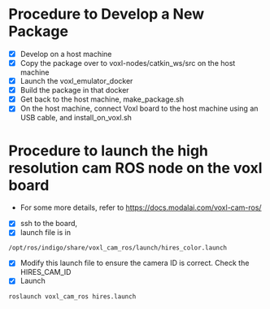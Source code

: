# Procedure to Develop a New Package
- [x] Develop on a host machine
- [x] Copy the package over to voxl-nodes/catkin_ws/src on the host machine
- [x] Launch the voxl_emulator_docker
- [x] Build the package in that docker
- [x] Get back to the host machine, make_package.sh
- [x] On the host machine, connect Voxl board to the host machine using an USB cable,
 and  install_on_voxl.sh 

# Procedure to launch the high resolution cam ROS node on the voxl board  
* For some more details, refer to https://docs.modalai.com/voxl-cam-ros/
- [x] ssh to the board,
- [x] launch file is in 
```
/opt/ros/indigo/share/voxl_cam_ros/launch/hires_color.launch
```
- [x] Modify this launch file to ensure the camera ID is correct. 
Check the HIRES_CAM_ID
- [x] Launch
```
roslaunch voxl_cam_ros hires.launch 
```  
